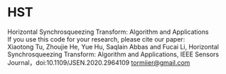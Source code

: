 # HST
Horizontal Synchrosqueezing Transform: Algorithm and Applications  
If you use this code for your research, please cite our paper:  
Xiaotong Tu, Zhoujie He, Yue Hu, Saqlain Abbas and Fucai Li, Horizontal Synchrosqueezing Transform: Algorithm and Applications, IEEE Sensors Journal，doi:10.1109/JSEN.2020.2964109
tormiier@gmail.com
